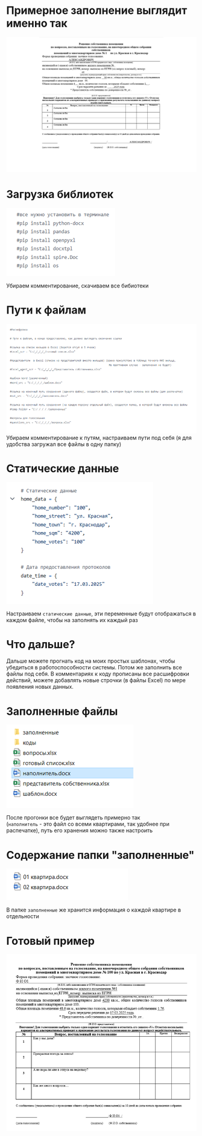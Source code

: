 # Примерное заполнение выглядит именно так
![Примерное заполнение выглядит именно так](https://github.com/wanderPS/housing-voting-automation/blob/main/photos%20for%20readme/%D0%BF%D1%80%D0%B8%D0%BC%D0%B5%D1%80%20%D0%B7%D0%B0%D0%BF%D0%BE%D0%BB%D0%BD%D0%B5%D0%BD%D0%B8%D1%8F.png)

# Загрузка библиотек 
![Загрузка библиотек](https://github.com/wanderPS/housing-voting-automation/blob/main/photos%20for%20readme/%D0%B7%D0%B0%D0%B3%D1%80%D1%83%D0%B7%D0%BA%D0%B0%20%D0%B1%D0%B8%D0%B1%D0%BB%D0%B8%D0%BE%D1%82%D0%B5%D0%BA.png)

Убираем комментирование, скачиваем все бибиотеки

# Пути к файлам
![Пути к файлам](https://github.com/wanderPS/housing-voting-automation/blob/main/photos%20for%20readme/%D0%BF%D1%83%D1%82%D0%B8%20%D0%BA%20%D1%84%D0%B0%D0%B9%D0%BB%D0%B0%D0%BC.png)
Убираем комментирование к путям, настраиваем пути под себя (я для удобства загружал все файлы в одну папку)

# Статические данные
![Статические данные](https://github.com/wanderPS/housing-voting-automation/blob/main/photos%20for%20readme/%D1%81%D1%82%D0%B0%D1%82%D0%B8%D1%87%D0%B5%D1%81%D0%BA%D0%B8%D0%B5%20%D0%B4%D0%B0%D0%BD%D0%BD%D1%8B%D0%B5.png)

Настраиваем `статические данные`, эти переменные будут отображаться в каждом файле, чтобы на заполнять их каждый раз

# Что дальше?

Дальше можете прогнать код на моих простых шаблонах, чтобы убедиться в работоспособности системы. Потом же заполнить все файлы под себя. В комментариях к коду прописаны все расшифровки действий, можете добавлять новые строчки (в файлы Excel) по мере появления новых данных.

# Заполненные файлы
![Заполненные файлы](https://github.com/wanderPS/housing-voting-automation/blob/main/photos%20for%20readme/%D0%B7%D0%B0%D0%BF%D0%BE%D0%BB%D0%BD%D0%B5%D0%BD%D0%BD%D1%8B%D0%B5%20%D1%84%D0%B0%D0%B9%D0%BB%D1%8B.png)

После прогонки все будет выглядеть примерно так \
(`наполнитель` - это файл со всеми квартирами, так удобнее при распечатке), путь его хранения можно также настроить 

# Содержание папки "заполненные"
![Содержание папки "заполненные"](https://github.com/wanderPS/housing-voting-automation/blob/main/photos%20for%20readme/%D0%BF%D0%B0%D0%BF%D0%BA%D0%B0%20%D0%B7%D0%B0%D0%BF%D0%BE%D0%BB%D0%BD%D0%B5%D0%BD%D0%BD%D1%8B%D0%B5.png)

В папке `заполненные` же хранится информация о каждой квартире в отдельности 

# Готовый пример

![Готовый пример](https://github.com/wanderPS/housing-voting-automation/blob/main/photos%20for%20readme/%D0%B3%D0%BE%D1%82%D0%BE%D0%B2%D1%8B%D0%B9%20%D0%BF%D1%80%D0%B8%D0%BC%D0%B5%D1%80.png)
